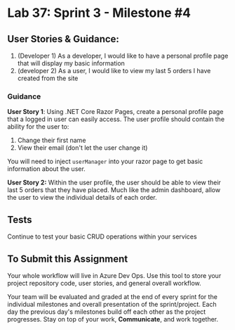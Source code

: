 # Lab 37: Sprint 3 - Milestone #4

## User Stories & Guidance:

1. (Developer 1) As a developer, I would like to have a personal profile page that will display my basic information
2. (developer 2) As a user, I would like to view my last 5 orders I have created from the site


### Guidance

**User Story 1**: Using .NET Core Razor Pages, create a personal profile page that a logged in user can easily access. The user profile should 
contain the ability for the user to:
1. Change their first name
2. View their email (don't let the user change it)

You will need to inject `userManager` into your razor page to get basic information about the user.


**User Story 2:** Within the user profile, the user should be able to view their last 5 orders that they have placed. Much like the admin dashboard, allow the user to view the individual details of each order.

## Tests

Continue to test your basic CRUD operations within your services

## To Submit this Assignment
Your whole workflow will live in Azure Dev Ops. Use this tool to store your project repository code, user stories, and general overall workflow. 

Your team will be evaluated and graded at the end of every sprint for the individual milestones and overall presentation of the sprint/project. Each day the previous day's milestones build off each other as the project progresses. Stay on top of your work, **Communicate**, and work together.
